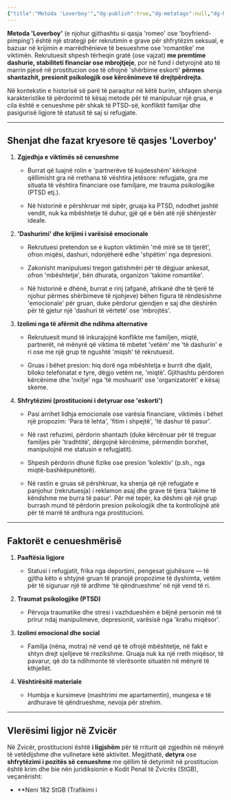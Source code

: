 ```yaml
---
{"title":"Metoda 'Loverboy'","dg-publish":true,"dg-metatags":null,"dg-home":null,"permalink":"/shaip-zuberaj/metoda-loverboy/","dgPassFrontmatter":true,"noteIcon":""}
---
```




**Metoda 'Loverboy'** (e njohur gjithashtu si qasja 'romeo' ose 'boyfriend-pimping') është një strategji për rekrutimin e grave për shfrytëzim seksual, e bazuar në krijimin e marrëdhënieve të besueshme ose 'romantike' me viktimën. Rekrutuesit shpesh tërheqin gratë (ose vajzat) **me premtime dashurie, stabiliteti financiar ose mbrojtjeje**, por në fund i detyrojnë ato të marrin pjesë në prostitucion ose të ofrojnë 'shërbime eskorti' **përmes shantazhit, presionit psikologjik ose kërcënimeve të drejtpërdrejta**.

Në kontekstin e historisë së parë të paraqitur në këtë burim, shfaqen shenja karakteristike të përdorimit të kësaj metode për të manipuluar një grua, e cila është e cenueshme për shkak të PTSD-së, konfliktit familjar dhe pasigurisë ligjore të statusit të saj si refugjate.

---

## Shenjat dhe fazat kryesore të qasjes 'Loverboy'

1. **Zgjedhja e viktimës së cenueshme**
    
    - Burrat që luajnë rolin e 'partnerëve të kujdesshëm' kërkojnë qëllimisht gra në rrethana të vështira jetësore: refugjate, gra me situata të vështira financiare ose familjare, me trauma psikologjike (PTSD etj.).
        
    - Në historinë e përshkruar më sipër, gruaja ka PTSD, ndodhet jashtë vendit, nuk ka mbështetje të duhur, gjë që e bën atë një shënjestër ideale.
        
2. **'Dashurimi' dhe krijimi i varësisë emocionale**
    
    - Rekrutuesi pretendon se e kupton viktimën 'më mirë se të tjerët', ofron miqësi, dashuri, ndonjëherë edhe 'shpëtim' nga depresioni.
        
    - Zakonisht manipuluesi tregon gatishmëri për të dëgjuar ankesat, ofron 'mbështetje', bën dhurata, organizon 'takime romantike'.
        
    - Në historinë e dhënë, burrat e rinj (afganë, afrikanë dhe të tjerë të njohur përmes shërbimeve të njohjeve) bëhen figura të rëndësishme 'emocionale' për gruan, duke përdorur gjendjen e saj dhe dëshirën për të gjetur një 'dashuri të vërtetë' ose 'mbrojtës'.
        
3. **Izolimi nga të afërmit dhe ndihma alternative**
    
    - Rekrutuesit mund të inkurajojnë konflikte me familjen, miqtë, partnerët, në mënyrë që viktima të mbetet 'vetëm' me 'të dashurin' e ri ose me një grup të ngushtë 'miqsh' të rekrutuesit.
        
    - Gruas i bëhet presion: hiq dorë nga mbështetja e burrit dhe djalit, blloko telefonatat e tyre, dëgjo vetëm ne, 'miqtë'. Gjithashtu përdoren kërcënime dhe 'nxitje' nga 'të moshuarit' ose 'organizatorët' e kësaj skeme.
        
4. **Shfrytëzimi (prostitucioni i detyruar ose 'eskorti')**
    
    - Pasi arrihet lidhja emocionale ose varësia financiare, viktimës i bëhet një propozim: 'Para të lehta', 'fitim i shpejtë', 'të dashur të pasur'.
        
    - Në rast refuzimi, përdorin shantazh (duke kërcënuar për të treguar familjes për 'tradhtitë', dërgojnë kërcënime, përmendin borxhet, manipulojnë me statusin e refugjatit).
        
    - Shpesh përdorin dhunë fizike ose presion 'kolektiv' (p.sh., nga miqtë-bashkëpunëtorë).
        
    - Në rastin e gruas së përshkruar, ka shenja që një refugjate e panjohur (rekrutuesja) i reklamon asaj dhe grave të tjera 'takime të këndshme me burra të pasur'. Për më tepër, ka dëshmi që një grup burrash mund të përdorin presion psikologjik dhe ta kontrollojnë atë për të marrë të ardhura nga prostitucioni.
        

---

## Faktorët e cenueshmërisë

1. **Paaftësia ligjore**
    
    - Statusi i refugjatit, frika nga deportimi, pengesat gjuhësore — të gjitha këto e shtyjnë gruan të pranojë propozime të dyshimta, vetëm për të siguruar një të ardhme 'të qëndrueshme' në një vend të ri.
        
2. **Traumat psikologjike (PTSD)**
    
    - Përvoja traumatike dhe stresi i vazhdueshëm e bëjnë personin më të prirur ndaj manipulimeve, depresionit, varësisë nga 'krahu miqësor'.
        
3. **Izolimi emocional dhe social**
    
    - Familja (nëna, motra) në vend që të ofrojë mbështetje, në fakt e shtyn drejt sjelljeve të rrezikshme. Gruaja nuk ka një rreth miqësor, të pavarur, që do ta ndihmonte të vlerësonte situatën në mënyrë të kthjellët.
        
4. **Vështirësitë materiale**
    
    - Humbja e kursimeve (mashtrimi me apartamentin), mungesa e të ardhurave të qëndrueshme, nevoja për strehim.
        

---

## Vlerësimi ligjor në Zvicër

Në Zvicër, prostitucioni është **i ligjshëm** për të rriturit që zgjedhin në mënyrë të vetëdijshme dhe vullnetare këtë aktivitet. Megjithatë, **detyra** ose **shfrytëzimi i pozitës së cenueshme** me qëllim të detyrimit në prostitucion është krim dhe bie nën juridiksionin e Kodit Penal të Zvicrës (StGB), veçanërisht:

- **Neni 182 StGB (Trafikimi i
